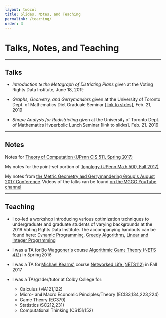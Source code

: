 ```yaml
---
layout: twocol
title: Slides, Notes, and Teaching
permalink: /teaching/
order: 3
---
```


# Talks, Notes, and Teaching

----

## Talks

- <i> Introduction to the Metagraph of Districting Plans</i> given at the Voting Rights Data Institute, June 18, 2019

- <i> Graphs, Geometry, and Gerrymanders </i> given at the University of Toronto Dept. of Mathematics Diet Graduate Seminar <a href="/assets/slides/gerrymath.pdf">[link to slides]</a>, Feb. 21, 2019  

- <i> Shape Analysis for Redistricting </i> given at the University of Toronto Dept. of Mathematics Hyperbolic Lunch Seminar <a href="/assets/slides/gerrymath.pdf">[link to slides]</a>, Feb. 21, 2019



<!-- <div style="border: 4px solid black;border-radius: 15px; background: #f6f6f6; position:relative;min-height: 180px">
    <div style="width: 165px; height:150px; float: left; position: absolute; top: 0; bottom: 0; margin: auto;">
        <img src="/assets/images/dualgerry2.png" width="150" height="150" style="border-radius: 5%; border: solid black 2px; transform: translate(15px,0px);" />
    </div>
	<div style="margin-left: 180px;padding: 15px; padding-top:0px">
	    <h2 style="font-size:1.2em; margin-top:0px; text-align:center; word-break: break-all; hyphens: auto; color:$text-color">
	    	<a href="/assets/slides/gerrymath.pdf" style="color: black; text-decoration: none;" >
	    	Graphs, Geometry, and Gerrymanders
	    </a>
	    </h2>
	    <p style="color: $text-color; margin-left: 0px; margin-top: 5px; margin-right: 15px; margin-bottom: 10px; font-size: 0.9em; line-height: 110%;">
	        A brief mathematical overview of modern research in redistricting, building up to the use of Markov chain Monte Carlo methods for sampling plans.
<br /> <br />
	        Given at the University of Toronto Dept. of Mathematics <i>Diet Graduate Seminar</i>.
	   		<br /> <br />
	        <a href="/assets/slides/gerrymath.pdf" style="float: left; position:absolute; bottom:10px; left:180px"><b>
	        	View Slides (PDF)
	        </b></a>
	        <span style="float: right; font-size: .9em; position:absolute; bottom:10px; right: 10px;">
	        February 21, 2019
	    </span>
	    </p>
	</div>
</div>

<br />
<div style="border: 4px solid black;border-radius: 15px; background: #f6f6f6; position:relative;min-height: 180px">
    <div style="width: 165px; height:150px; float: left; position: absolute; top: 0; bottom: 0; margin: auto;">
        <img src="/assets/images/csfschema.png" width="150" height="150" style="border-radius: 5%; border: solid black 2px; transform: translate(15px,0px);" />
    </div>
	<div style="margin-left: 180px;padding: 15px; padding-top:0px">
	    <h2 style="font-size:1.2em; margin-top:0px; text-align:center; word-break: break-all; hyphens: auto; color:$text-color">
	    	<a href="/assets/slides/gerrygeom.pdf" style="color: black; text-decoration: none;" >
	    	Shape Analysis for Redistricting
	    </a>
	    </h2>
	    <p style="color: $text-color; margin-left: 0px; margin-top: 5px; margin-right: 15px; margin-bottom: 10px; font-size: 0.9em; line-height: 110%;">
	        A survey of recent work on modernizing the geometric tools used in redistricting, including total variation isoperimetric profiles, curve-shortening flow, and discrete and graph-spectral methods.
<br /> <br />
	        Given at the University of Toronto Dept. of Mathematics <i>Hyperbolic Lunch</i>.
	   		<br /> <br />
	        <a href="/assets/slides/gerrygeom.pdf" style="float: left; position:absolute; bottom:10px; left:180px"><b>
	        	View Slides (PDF)
	        </b></a>
	        <span style="float: right; font-size: .9em; position:absolute; bottom:10px; right: 10px;">
	        February 21, 2019
	    </span>
	    </p>
	</div>
</div> -->


----

## Notes


Notes for [Theory of Computation (UPenn CIS 511, Spring 2017)](http://zachschutzman.com/assets/notes/toc511.pdf)

My notes for the point-set portion of [Topology (UPenn Math 500, Fall 2017)](http://zachschutzman.com/assets/notes/topo500-ptset.pdf)

My notes from [the Metric Geometry and Gerrymandering Group's August 2017 Conference](http://zachschutzman.com/assets/notes/mggg.pdf).  Videos of the talks can be found [on the MGGG YouTube channel](https://www.youtube.com/channel/UCXhynY38HLgR8Bp6918i5lg)

----

## Teaching


* I co-led a workshop introducing various optimization techniques to undergraduate and graduate students of varying backgrounds at the 2019 Voting Rights Data Institute.  The accompanying handouts can be found here: [Dynamic Programming](https://sites.tufts.edu/vrdi/files/2019/06/Opt-Day-1.pdf), [Greedy Algorithms](https://sites.tufts.edu/vrdi/files/2019/06/Opt-Day-2.pdf), [Linear and Integer Programming](https://sites.tufts.edu/vrdi/files/2019/06/Opt-Day-3.pdf)

* I was a TA for [Bo Waggoner's](https://www.bowaggoner.com/) course [Algorithmic Game Theory (NETS 412)](https://www.bowaggoner.com/courses/2018/nets412/) in Spring 2018

* I was a TA for [Michael Kearns'](http://cis.upenn.edu/~mkearns) course [Networked Life (NETS112)](http://www.cis.upenn.edu/~mkearns/teaching/NetworkedLife/) in Fall 2017



* I was a TA/grader/tutor at Colby College for:
	- Calculus (MA121,122)
	- Micro- and Macro Economic Principles/Theory (EC133,134,223,224)
	- Game Theory (EC379)
	- Statistics (SC212,231)
	- Computational Thinking (CS151/152)
	

